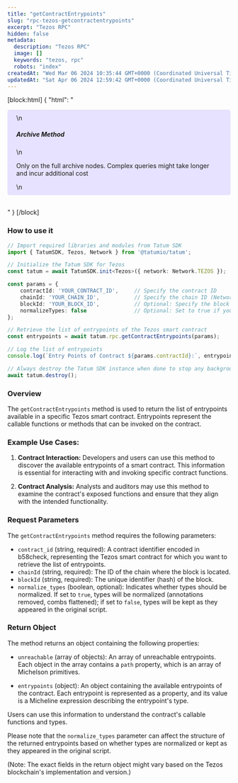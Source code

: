 ```yaml
---
title: "getContractEntrypoints"
slug: "rpc-tezos-getcontractentrypoints"
excerpt: "Tezos RPC"
hidden: false
metadata: 
  description: "Tezos RPC"
  image: []
  keywords: "tezos, rpc"
  robots: "index"
createdAt: "Wed Mar 06 2024 10:35:44 GMT+0000 (Coordinated Universal Time)"
updatedAt: "Sat Apr 06 2024 12:59:42 GMT+0000 (Coordinated Universal Time)"
---
```

[block:html]
{
  "html": "<div style="padding: 10px 20px; border-radius: 5px; background-color: #e6e2ff; margin: 0 0 30px 0;">\n  <h5>Archive Method</h5>\n  <p>Only on the full archive nodes. Complex queries might take longer and incur additional cost</p>\n</div>"
}
[/block]


### How to use it

```typescript
// Import required libraries and modules from Tatum SDK
import { TatumSDK, Tezos, Network } from '@tatumio/tatum';

// Initialize the Tatum SDK for Tezos
const tatum = await TatumSDK.init<Tezos>({ network: Network.TEZOS });

const params = {
    contractId: 'YOUR_CONTRACT_ID',     // Specify the contract ID
    chainId: 'YOUR_CHAIN_ID',           // Specify the chain ID (Network identifier)
    blockId: 'YOUR_BLOCK_ID',           // Optional: Specify the block ID if needed
    normalizeTypes: false               // Optional: Set to true if you want to normalize types
};

// Retrieve the list of entrypoints of the Tezos smart contract
const entrypoints = await tatum.rpc.getContractEntrypoints(params);

// Log the list of entrypoints
console.log(`Entry Points of Contract ${params.contractId}:`, entrypoints);

// Always destroy the Tatum SDK instance when done to stop any background processes
await tatum.destroy();
```

### Overview

The `getContractEntrypoints` method is used to return the list of entrypoints available in a specific Tezos smart contract. Entrypoints represent the callable functions or methods that can be invoked on the contract.

### Example Use Cases:

1. **Contract Interaction:** Developers and users can use this method to discover the available entrypoints of a smart contract. This information is essential for interacting with and invoking specific contract functions.

2. **Contract Analysis:** Analysts and auditors may use this method to examine the contract's exposed functions and ensure that they align with the intended functionality.

### Request Parameters

The `getContractEntrypoints` method requires the following parameters:

- `contract_id` (string, required): A contract identifier encoded in b58check, representing the Tezos smart contract for which you want to retrieve the list of entrypoints.
- `chainId` (string, required): The ID of the chain where the block is located.
- `blockId` (string, required): The unique identifier (hash) of the block.
- `normalize_types` (boolean, optional): Indicates whether types should be normalized. If set to `true`, types will be normalized (annotations removed, combs flattened); if set to `false`, types will be kept as they appeared in the original script.

### Return Object

The method returns an object containing the following properties:

- `unreachable` (array of objects): An array of unreachable entrypoints. Each object in the array contains a `path` property, which is an array of Michelson primitives.

- `entrypoints` (object): An object containing the available entrypoints of the contract. Each entrypoint is represented as a property, and its value is a Micheline expression describing the entrypoint's type.

Users can use this information to understand the contract's callable functions and types.

Please note that the `normalize_types` parameter can affect the structure of the returned entrypoints based on whether types are normalized or kept as they appeared in the original script.

(Note: The exact fields in the return object might vary based on the Tezos blockchain's implementation and version.)

